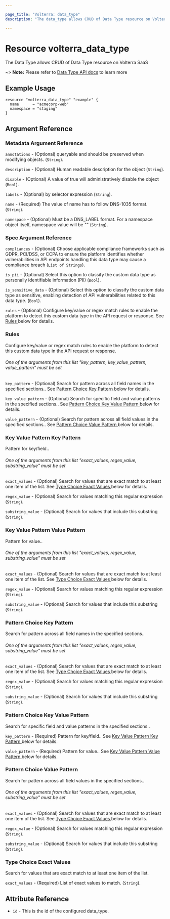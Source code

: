 ```yaml
---

page_title: "Volterra: data_type"
description: "The data_type allows CRUD of Data Type resource on Volterra SaaS"

---
```


Resource volterra_data_type
===========================

The Data Type allows CRUD of Data Type resource on Volterra SaaS

~> **Note:** Please refer to [Data Type API docs](https://docs.cloud.f5.com/docs-v2/api/data-type) to learn more

Example Usage
-------------

```hcl
resource "volterra_data_type" "example" {
  name      = "acmecorp-web"
  namespace = "staging"
}

```

Argument Reference
------------------

### Metadata Argument Reference

`annotations` - (Optional) queryable and should be preserved when modifying objects. (`String`).

`description` - (Optional) Human readable description for the object (`String`).

`disable` - (Optional) A value of true will administratively disable the object (`Bool`).

`labels` - (Optional) by selector expression (`String`).

`name` - (Required) The value of name has to follow DNS-1035 format. (`String`).

`namespace` - (Optional) Must be a DNS_LABEL format. For a namespace object itself, namespace value will be "" (`String`).

### Spec Argument Reference

`compliances` - (Optional) Choose applicable compliance frameworks such as GDPR, PCI/DSS, or CCPA to ensure the platform identifies whether vulnerabilities in API endpoints handling this data type may cause a compliance breach (`List of Strings`).

`is_pii` - (Optional) Select this option to classify the custom data type as personally identifiable information (PII) (`Bool`).

`is_sensitive_data` - (Optional) Select this option to classify the custom data type as sensitive, enabling detection of API vulnerabilities related to this data type. (`Bool`).

`rules` - (Optional) Configure key/value or regex match rules to enable the platform to detect this custom data type in the API request or response. See [Rules ](#rules) below for details.

### Rules

Configure key/value or regex match rules to enable the platform to detect this custom data type in the API request or response.

###### One of the arguments from this list "key_pattern, key_value_pattern, value_pattern" must be set

`key_pattern` - (Optional) Search for pattern across all field names in the specified sections.. See [Pattern Choice Key Pattern ](#pattern-choice-key-pattern) below for details.

`key_value_pattern` - (Optional) Search for specific field and value patterns in the specified sections.. See [Pattern Choice Key Value Pattern ](#pattern-choice-key-value-pattern) below for details.

`value_pattern` - (Optional) Search for pattern across all field values in the specified sections.. See [Pattern Choice Value Pattern ](#pattern-choice-value-pattern) below for details.

### Key Value Pattern Key Pattern

Pattern for key/field..

###### One of the arguments from this list "exact_values, regex_value, substring_value" must be set

`exact_values` - (Optional) Search for values that are exact match to at least one item of the list. See [Type Choice Exact Values ](#type-choice-exact-values) below for details.

`regex_value` - (Optional) Search for values matching this regular expression (`String`).

`substring_value` - (Optional) Search for values that include this substring (`String`).

### Key Value Pattern Value Pattern

Pattern for value..

###### One of the arguments from this list "exact_values, regex_value, substring_value" must be set

`exact_values` - (Optional) Search for values that are exact match to at least one item of the list. See [Type Choice Exact Values ](#type-choice-exact-values) below for details.

`regex_value` - (Optional) Search for values matching this regular expression (`String`).

`substring_value` - (Optional) Search for values that include this substring (`String`).

### Pattern Choice Key Pattern

Search for pattern across all field names in the specified sections..

###### One of the arguments from this list "exact_values, regex_value, substring_value" must be set

`exact_values` - (Optional) Search for values that are exact match to at least one item of the list. See [Type Choice Exact Values ](#type-choice-exact-values) below for details.

`regex_value` - (Optional) Search for values matching this regular expression (`String`).

`substring_value` - (Optional) Search for values that include this substring (`String`).

### Pattern Choice Key Value Pattern

Search for specific field and value patterns in the specified sections..

`key_pattern` - (Required) Pattern for key/field.. See [Key Value Pattern Key Pattern ](#key-value-pattern-key-pattern) below for details.

`value_pattern` - (Required) Pattern for value.. See [Key Value Pattern Value Pattern ](#key-value-pattern-value-pattern) below for details.

### Pattern Choice Value Pattern

Search for pattern across all field values in the specified sections..

###### One of the arguments from this list "exact_values, regex_value, substring_value" must be set

`exact_values` - (Optional) Search for values that are exact match to at least one item of the list. See [Type Choice Exact Values ](#type-choice-exact-values) below for details.

`regex_value` - (Optional) Search for values matching this regular expression (`String`).

`substring_value` - (Optional) Search for values that include this substring (`String`).

### Type Choice Exact Values

Search for values that are exact match to at least one item of the list.

`exact_values` - (Required) List of exact values to match. (`String`).

Attribute Reference
-------------------

-	`id` - This is the id of the configured data_type.
